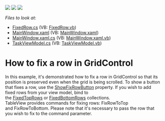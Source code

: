 <!-- default badges list -->
![](https://img.shields.io/endpoint?url=https://codecentral.devexpress.com/api/v1/VersionRange/128650477/15.1.7%2B)
[![](https://img.shields.io/badge/Open_in_DevExpress_Support_Center-FF7200?style=flat-square&logo=DevExpress&logoColor=white)](https://supportcenter.devexpress.com/ticket/details/T161325)
[![](https://img.shields.io/badge/📖_How_to_use_DevExpress_Examples-e9f6fc?style=flat-square)](https://docs.devexpress.com/GeneralInformation/403183)
<!-- default badges end -->
<!-- default file list -->
*Files to look at*:

* [FixedRow.cs](./CS/FixedRowExample/Behavior/FixedRow.cs) (VB: [FixedRow.vb](./VB/FixedRowExample/Behavior/FixedRow.vb))
* [MainWindow.xaml](./CS/FixedRowExample/MainWindow.xaml) (VB: [MainWindow.xaml](./VB/FixedRowExample/MainWindow.xaml))
* [MainWindow.xaml.cs](./CS/FixedRowExample/MainWindow.xaml.cs) (VB: [MainWindow.xaml.vb](./VB/FixedRowExample/MainWindow.xaml.vb))
* [TaskViewModel.cs](./CS/FixedRowExample/ViewModel/TaskViewModel.cs) (VB: [TaskViewModel.vb](./VB/FixedRowExample/ViewModel/TaskViewModel.vb))
<!-- default file list end -->
# How to fix a row in GridControl


<p>In this example, it's demonstrated how to fix a row in GridControl so that its position is preserved even when the grid is being scrolled. To show a button that fixes a row, use the <a href="https://documentation.devexpress.com/#WPF/DevExpressXpfGridTableView_ShowFixRowButtontopic">ShowFixRowButton</a> property. If you wish to add fixed rows from your view model, bind to the <a href="https://documentation.devexpress.com/#WPF/DevExpressXpfGridTableView_FixedTopRowstopic">FixedTopRows</a> or <a href="https://documentation.devexpress.com/#WPF/DevExpressXpfGridTableView_FixedBottomRowstopic">FixedBottomRows</a> collections. <br>TableView provides commands for fixing rows: FixRowToTop and FixRowToBottom. Please note that it's necessary to pass the row that you wish to fix to the command parameter.</p>

<br/>


